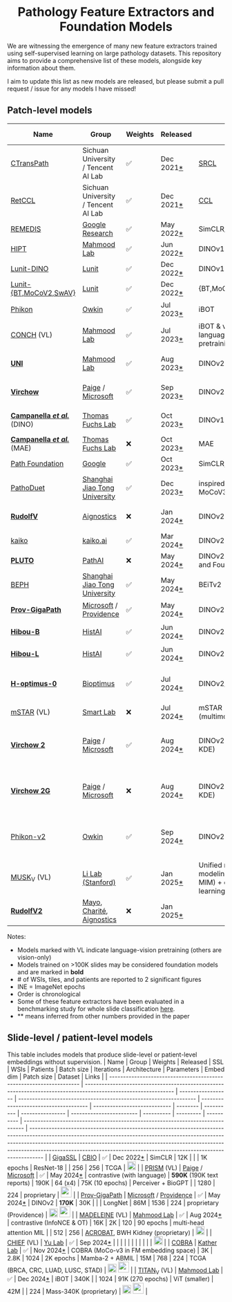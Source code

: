 <div align="center">
<h1>Pathology Feature Extractors and Foundation Models</h1>
</div>

We are witnessing the emergence of many new feature extractors trained using self-supervised learning on large pathology datasets.
This repository aims to provide a comprehensive list of these models, alongside key information about them.

I aim to update this list as new models are released, but please submit a pull request / issue for any models I have missed!

## Patch-level models

| Name                                                                                                                                              | Group                                                                                                           | Weights            | Released                                                                                              | SSL                                                                             | WSIs                            | Tiles    | Patients   | Batch size | Iterations | Architecture           | Parameters | Embed dim | Input size | Dataset                                          | Links                                                                                                                                                                                                                                                                                                                         |
| ------------------------------------------------------------------------------------------------------------------------------------------------- | --------------------------------------------------------------------------------------------------------------- | ------------------ | ----------------------------------------------------------------------------------------------------- | ------------------------------------------------------------------------------- | ------------------------------- | -------- | ---------- | ---------- | ---------- | ---------------------- | ---------- | --------- | ---------- | ------------------------------------------------ | ----------------------------------------------------------------------------------------------------------------------------------------------------------------------------------------------------------------------------------------------------------------------------------------------------------------------------- |
| [CTransPath](https://www.sciencedirect.com/science/article/abs/pii/S1361841522002043)                                                             | Sichuan University / Tencent AI Lab                                                                             | :white_check_mark: | Dec 2021[\*](https://github.com/Xiyue-Wang/TransPath/commit/4b1c67655dd38cb192567b0981b6c1e9ade59ecf) | [SRCL](https://www.sciencedirect.com/science/article/abs/pii/S1361841522002043) | 32K                             | 16M      |            |            |            | Swin-Transformer       |            | 768       | 224        | TCGA, PAIP                                       | [<img src="https://raw.githubusercontent.com/FortAwesome/Font-Awesome/6.x/svgs/brands/github.svg" width="20">](https://github.com/Xiyue-Wang/TransPath)                                                                                                                                                                       |
| [RetCCL](https://www.sciencedirect.com/science/article/abs/pii/S1361841522002043)                                                                 | Sichuan University / Tencent AI Lab                                                                             | :white_check_mark: | Dec 2021[\*](https://github.com/Xiyue-Wang/RetCCL/commit/e6faf0bd85c8e7e617882dd5d74e644d28eac771)    | [CCL](https://www.sciencedirect.com/science/article/abs/pii/S1361841522002043)  | 32K                             | 16M      |            |            |            | ResNet-50              |            | 2048      | 224        | TCGA, PAIP                                       | [<img src="https://raw.githubusercontent.com/FortAwesome/Font-Awesome/6.x/svgs/brands/github.svg" width="20">](https://github.com/Xiyue-Wang/RetCCL)                                                                                                                                                                          |
| [REMEDIS](https://www.nature.com/articles/s41551-023-01049-7)                                                                                     | [Google Research](https://research.google)                                                                      | :white_check_mark: | May 2022[\*](https://arxiv.org/abs/2205.09723v1)                                                      | SimCLR/BiT                                                                      | 29K                             | 50M      | 11K cases  | 4096       | 1.2M       | ResNet-50              |            | 2048      | 224        | TCGA                                             | [<img src="https://raw.githubusercontent.com/FortAwesome/Font-Awesome/6.x/svgs/brands/github.svg" width="20">](https://github.com/google-research/medical-ai-research-foundations)                                                                                                                                            |
| [HIPT](https://ieeexplore.ieee.org/document/9880275)                                                                                              | [Mahmood Lab](https://faisal.ai)                                                                                | :white_check_mark: | Jun 2022[\*](https://arxiv.org/abs/2206.02647v1)                                                      | DINOv1                                                                          | 11K                             | 100M     |            | 256        | 400K       | ViT-S                  |            | 384       | 256        | TCGA                                             | [<img src="https://raw.githubusercontent.com/FortAwesome/Font-Awesome/6.x/svgs/brands/github.svg" width="20">](https://github.com/mahmoodlab/HIPT)                                                                                                                                                                            |
| [Lunit-DINO](https://arxiv.org/abs/2212.04690)                                                                                                    | [Lunit](https://www.lunit.io)                                                                                   | :white_check_mark: | Dec 2022[\*](https://arxiv.org/abs/2212.04690v1)                                                      | DINOv1                                                                          | 21K                             |          |            |            |            | ViT-S                  |            | 384       | 224        | TCGA                                             | [<img src="https://raw.githubusercontent.com/FortAwesome/Font-Awesome/6.x/svgs/brands/github.svg" width="20">](https://github.com/lunit-io/benchmark-ssl-pathology)                                                                                                                                                           |
| [Lunit-{BT,MoCoV2,SwAV}](https://arxiv.org/abs/2212.04690)                                                                                        | [Lunit](https://www.lunit.io)                                                                                   | :white_check_mark: | Dec 2022[\*](https://arxiv.org/abs/2212.04690v1)                                                      | {BT,MoCoV2,SwAV}                                                                | 21K                             |          |            |            |            | ResNet-50              |            | 2048      | 224        | TCGA                                             | [<img src="https://raw.githubusercontent.com/FortAwesome/Font-Awesome/6.x/svgs/brands/github.svg" width="20">](https://github.com/lunit-io/benchmark-ssl-pathology)                                                                                                                                                           |
| [Phikon](https://www.medrxiv.org/content/10.1101/2023.07.21.23292757v2)                                                                           | [Owkin](https://www.owkin.com)                                                                                  | :white_check_mark: | Jul 2023[\*](https://www.medrxiv.org/content/10.1101/2023.07.21.23292757v1)                           | iBOT                                                                            | 6.1K                            | 43M      | 5.6K       | 1440       | 155K       | ViT-B                  | 86M        | 768       | 224        | TCGA                                             | [<img src="https://raw.githubusercontent.com/FortAwesome/Font-Awesome/6.x/svgs/brands/github.svg" width="20">](https://github.com/owkin/HistoSSLscaling) [<img src="https://huggingface.co/datasets/huggingface/brand-assets/resolve/main/hf-logo.svg" width="25">](https://huggingface.co/owkin/phikon)                      |
| [CONCH](https://www.nature.com/articles/s41591-024-02856-4) (VL)                                                                                  | [Mahmood Lab](https://faisal.ai)                                                                                | :white_check_mark: | Jul 2023[\*](https://arxiv.org/abs/2307.12914v1)                                                      | iBOT & vision-language pretraining                                              | 21K                             | 16M      |            | 1024       | 80 epochs  | ViT-B                  | 86M        | 768       | 224        | proprietary                                      | [<img src="https://raw.githubusercontent.com/FortAwesome/Font-Awesome/6.x/svgs/brands/github.svg" width="20">](https://github.com/mahmoodlab/CONCH) [<img src="https://huggingface.co/datasets/huggingface/brand-assets/resolve/main/hf-logo.svg" width="25">](https://huggingface.co/MahmoodLab/CONCH)                       |
| **[UNI](https://www.nature.com/articles/s41591-024-02857-3)**                                                                                     | [Mahmood Lab](https://faisal.ai)                                                                                | :white_check_mark: | Aug 2023[\*](https://arxiv.org/abs/2308.15474v1)                                                      | DINOv2                                                                          | **100K**                        | 100M     |            |            |            | ViT-L                  |            | 1024      | 224        | proprietary (Mass-100K)                          | [<img src="https://raw.githubusercontent.com/FortAwesome/Font-Awesome/6.x/svgs/brands/github.svg" width="20">](https://github.com/mahmoodlab/UNI) [<img src="https://huggingface.co/datasets/huggingface/brand-assets/resolve/main/hf-logo.svg" width="25">](https://huggingface.co/MahmoodLab/UNI)                           |
| **[Virchow](https://www.nature.com/articles/s41591-024-03141-0)**                                                                                 | [Paige](https://paige.ai) / [Microsoft](https://www.microsoft.com/en-us/research/lab/microsoft-health-futures)  | :white_check_mark: | Sep 2023[\*](https://arxiv.org/abs/2309.07778v1)                                                      | DINOv2                                                                          | **1.5M**                        |          | 120K       |            |            | ViT-H                  | 632M       | 2560      | 224        | proprietary (from MSKCC)                         | [<img src="https://huggingface.co/datasets/huggingface/brand-assets/resolve/main/hf-logo.svg" width="25">](https://huggingface.co/paige-ai/Virchow)                                                                                                                                                                           |
| **[Campanella _et al._](https://arxiv.org/abs/2310.07033)** (DINO)                                                                                | [Thomas Fuchs Lab](https://www.hpims.org/labs/thomas-fuchs-lab/)                                                | :white_check_mark: | Oct 2023[\*](https://arxiv.org/abs/2310.07033v1)                                                      | DINOv1                                                                          | **420K**                        | 3.3B     | 77K        | 1080       | 1.3K INE   | ViT-S                  | 22M        | 384       | 224        | proprietary (MSHS)                               | [<img src="https://huggingface.co/datasets/huggingface/brand-assets/resolve/main/hf-logo.svg" width="25">](https://huggingface.co/MountSinaiCompPath/SP22M) ([<img src="https://huggingface.co/datasets/huggingface/brand-assets/resolve/main/hf-logo.svg" width="25">](https://huggingface.co/MountSinaiCompPath/SP85M))     |
| **[Campanella _et al._](https://arxiv.org/abs/2310.07033)** (MAE)                                                                                 | [Thomas Fuchs Lab](https://www.hpims.org/labs/thomas-fuchs-lab/)                                                | :x:                | Oct 2023[\*](https://arxiv.org/abs/2310.07033v1)                                                      | MAE                                                                             | **420K**                        | 3.3B     | 77K        | 1440       | 2.5K INE   | ViT-L                  | 303M       | 1024      | 224        | proprietary (MSHS)                               |
| [Path Foundation](https://arxiv.org/abs/2310.13259)                                                                                               | [Google](https://research.google)                                                                               | :white_check_mark: | Oct 2023[\*](https://arxiv.org/abs/2310.13259v1)                                                      | SimCLR, MSN                                                                     | 6K                              | 60M      |            | 1024       |            | ViT-S                  |            | 384       | 224        | TCGA                                             | [<img src="https://raw.githubusercontent.com/FortAwesome/Font-Awesome/6.x/svgs/brands/github.svg" width="20">](https://github.com/Google-Health/imaging-research/tree/master/path-foundation)                                                                                                                                 |
| [PathoDuet](https://arxiv.org/abs/2312.09894)                                                                                                     | [Shanghai Jiao Tong University](https://life.sjtu.edu.cn/)                                                      | :white_check_mark: | Dec 2023[\*](https://arxiv.org/abs/2312.09894v1)                                                      | inspired by MoCoV3                                                              | 11K                             | 13M      |            | 2048       | 100 epochs | ViT-B                  |            | 4096      | 224        | TCGA                                             | [<img src="https://raw.githubusercontent.com/FortAwesome/Font-Awesome/6.x/svgs/brands/github.svg" width="20">](https://github.com/openmedlab/PathoDuet)                                                                                                                                                                       |
| **[RudolfV](https://arxiv.org/abs/2401.04079)**                                                                                                   | [Aignostics](https://www.aignostics.com)                                                                        | :x:                | Jan 2024[\*](https://arxiv.org/abs/2401.04079v1)                                                      | DINOv2                                                                          | **130K**                        | 750M     | 36K        |            |            | ViT-L                  | 300M       |           | 224        | proprietary (from EU & US), TCGA                 |
| [kaiko](https://arxiv.org/abs/2404.15217)                                                                                                         | [kaiko.ai](https://www.kaiko.ai)                                                                                | :white_check_mark: | Mar 2024[\*](https://arxiv.org/abs/2404.15217v1)                                                      | DINOv2                                                                          | 29K                             | 260M\*\* |            | 512        | 200 INE    | ViT-L                  |            | 1024      | 224        | TCGA                                             | [<img src="https://raw.githubusercontent.com/FortAwesome/Font-Awesome/6.x/svgs/brands/github.svg" width="20">](https://github.com/kaiko-ai/towards_large_pathology_fms)                                                                                                                                                       |
| **[PLUTO](https://arxiv.org/abs/2405.07905)**                                                                                                     | [PathAI](https://www.pathai.com)                                                                                | :x:                | May 2024[\*](https://arxiv.org/abs/2405.07905v1)                                                      | DINOv2 (+ MAE and Fourier loss)                                                 | **160K**                        | 200M     |            |            |            | FlexiViT-S             | 22M        |           | 224        | proprietary (PathAI)                             |                                                                                                                                                                                                                                                                                                                               |
| [BEPH](https://www.biorxiv.org/content/10.1101/2024.05.16.594499)                                                                                 | [Shanghai Jiao Tong University](https://life.sjtu.edu.cn/)                                                      | :white_check_mark: | May 2024[\*](https://www.biorxiv.org/content/10.1101/2024.05.16.594499v1)                             | BEiTv2                                                                          | 12K                             | 12M      |            | 1024       |            | ViT-B                  | 193M       | 1024      | 224        | TCGA                                             | [<img src="https://raw.githubusercontent.com/FortAwesome/Font-Awesome/6.x/svgs/brands/github.svg" width="20">](https://github.com/Zhcyoung/BEPH)                                                                                                                                                                              |
| **[Prov-GigaPath](https://www.nature.com/articles/s41586-024-07441-w)**                                                                           | [Microsoft](https://www.microsoft.com/en-us/research/) / [Providence](https://www.providence.org)               | :white_check_mark: | May 2024[\*](https://www.nature.com/articles/s41586-024-07441-w)                                      | DINOv2                                                                          | **170K**                        | 1.4B     | 30K        | 384        |            | ViT                    |            | 1536      | 224        | proprietary (Providence)                         | [<img src="https://raw.githubusercontent.com/FortAwesome/Font-Awesome/6.x/svgs/brands/github.svg" width="20">](https://github.com/prov-gigapath/prov-gigapath) [<img src="https://huggingface.co/datasets/huggingface/brand-assets/resolve/main/hf-logo.svg" width="25">](https://huggingface.co/prov-gigapath/prov-gigapath) |
| **[Hibou-B](https://arxiv.org/abs/2406.05074)**                                                                                                   | [HistAI](https://www.hist.ai)                                                                                   | :white_check_mark: | Jun 2024[\*](https://arxiv.org/abs/2406.05074v1)                                                      | DINOv2                                                                          | **1.1M**                        | 510M     | 310K cases | 1024       | 500K       | ViT-B                  | 86M        | 768       | 224        | proprietary                                      | [<img src="https://raw.githubusercontent.com/FortAwesome/Font-Awesome/6.x/svgs/brands/github.svg" width="20">](https://github.com/HistAI/hibou) [<img src="https://huggingface.co/datasets/huggingface/brand-assets/resolve/main/hf-logo.svg" width="25">](https://huggingface.co/histai/hibou-b)                             |
| **[Hibou-L](https://arxiv.org/abs/2406.05074)**                                                                                                   | [HistAI](https://www.hist.ai)                                                                                   | :white_check_mark: | Jun 2024[\*](https://arxiv.org/abs/2406.05074v1)                                                      | DINOv2                                                                          | **1.1M**                        | 1.2B     | 310K cases | 1024       | 1.2M       | ViT-L                  | 304M       | 1024      | 224        | proprietary                                      | [<img src="https://raw.githubusercontent.com/FortAwesome/Font-Awesome/6.x/svgs/brands/github.svg" width="20">](https://github.com/HistAI/hibou) [<img src="https://huggingface.co/datasets/huggingface/brand-assets/resolve/main/hf-logo.svg" width="25">](https://huggingface.co/histai/hibou-L)                             |
| **[H-optimus-0](https://www.bioptimus.com/news/bioptimus-launches-h-optimus-0-the-worlds-largest-open-source-ai-foundation-model-for-pathology)** | [Bioptimus](https://www.bioptimus.com)                                                                          | :white_check_mark: | Jul 2024[\*](https://github.com/bioptimus/releases/commit/f967dd8d6de387fc0926cbe29b35b3cc5abc5500)   | DINOv2/iBOT                                                                     | **500K** (across 4,000 clinics) | >100M    | 200K       |            |            | ViT-G with 4 registers | 1.1B       | 1536      | 224        | proprietary                                      | [<img src="https://raw.githubusercontent.com/FortAwesome/Font-Awesome/6.x/svgs/brands/github.svg" width="20">](https://github.com/bioptimus/releases/tree/main/models/h-optimus/v0)                                                                                                                                           |
| [mSTAR](https://arxiv.org/abs/2407.15362) (VL)                                                                                                    | [Smart Lab](https://hkustsmartlab.github.io)                                                                    | :x:                | Jul 2024[\*](https://arxiv.org/abs/2407.15362v1)                                                      | mSTAR (multimodal)                                                              | 10K                             |          | 10K        |            |            | ViT-L                  |            |           | 224        | TCGA                                             |                                                                                                                                                                                                                                                                                                                               |
| **[Virchow 2](https://arxiv.org/abs/2408.00738)**                                                                                                 | [Paige](https://paige.ai) / [Microsoft](https://www.microsoft.com/en-us/research/lab/microsoft-health-futures)  | :white_check_mark: | Aug 2024[\*](https://arxiv.org/abs/2408.00738v1)                                                      | DINOv2 (+ ECT and KDE)                                                          | **3.1M**                        | 2B       | 230K       | 4096       |            | ViT-H with 4 registers | 632M       | 3584      | 224        | proprietary (from MSKCC and international sites) | [<img src="https://huggingface.co/datasets/huggingface/brand-assets/resolve/main/hf-logo.svg" width="25">](https://huggingface.co/paige-ai/Virchow2)                                                                                                                                                                          |
| **[Virchow 2G](https://arxiv.org/abs/2408.00738)**                                                                                                | [Paige](https://paige.ai) / [Microsoft](https://www.microsoft.com/en-us/research/lab/microsoft-health-futures)  | :x:                | Aug 2024[\*](https://arxiv.org/abs/2408.00738v1)                                                      | DINOv2 (+ ECT and KDE)                                                          | **3.1M**                        | 2B       | 230K       | 3072       |            | ViT-G with 8 registers | 1.9B       | 3584      | 224        | proprietary (from MSKCC and international sites) |                                                                                                                                                                                                                                                                                                                               |
| [Phikon-v2](https://arxiv.org/abs/2409.09173)                                                                                                     | [Owkin](https://www.owkin.com)                                                                                  | :white_check_mark: | Sep 2024[\*](https://arxiv.org/abs/2409.09173v1)                                                      | DINOv2                                                                          | 58.4K                           | 456M     |            | 4096       | 250K       | ViT-L                  | 307M       | 1024      | 224        | PANCAN-XL (TCGA, CPTAC, GTEx, proprietary)       | [<img src="https://huggingface.co/datasets/huggingface/brand-assets/resolve/main/hf-logo.svg" width="25">](https://huggingface.co/owkin/phikon-v2)                                                                                                                                                                            |
| [MUSK](https://www.nature.com/articles/s41586-024-08378-w)<sub>V</sub> (VL)                                                                       | [Li Lab (Stanford)](https://med.stanford.edu/lilab.html)                                                        | :white_check_mark: | Jan 2025[\*](https://www.nature.com/articles/s41586-024-08378-w)                                      | Unified masked modeling (MLM, MIM) + contrastive learning                       | 33K                             | 50M      | 12K        | 2048       | 20 epochs  | BEiT3                  |            |           | 384        | TCGA                                             | [<img src="https://raw.githubusercontent.com/FortAwesome/Font-Awesome/6.x/svgs/brands/github.svg" width="20">](https://github.com/lilab-stanford/MUSK) [<img src="https://huggingface.co/datasets/huggingface/brand-assets/resolve/main/hf-logo.svg" width="25">](https://huggingface.co/xiangjx/musk)                        |
| **[RudolfV2](https://arxiv.org/abs/2501.05409)**                                                                                                  | [Mayo](https://www.mayoclinic.org), [Charité](https://www.charite.de), [Aignostics](https://www.aignostics.com) | :x:                | Jan 2025[\*](https://arxiv.org/abs/2501.05409v1)                                                      |                                                                                 | **1.2M**                        | 3.4B     | 490K cases |            |            | ViT-H                  | 632M       |           |            |                                                  |                                                                                                                                                                                                                                                                                                                               |


Notes:

- Models marked with VL indicate language-vision pretraining (others are vision-only)
- Models trained on >100K slides may be considered foundation models and are marked in **bold**
- \# of WSIs, tiles, and patients are reported to 2 significant figures
- INE = ImageNet epochs
- Order is chronological
- Some of these feature extractors have been evaluated in a benchmarking study for whole slide classification [here](https://arxiv.org/abs/2311.11772).
- \*\* means inferred from other numbers provided in the paper

## Slide-level / patient-level models
This table includes models that produce slide-level or patient-level embeddings without supervision.
| Name                                                                | Group                                                                                                          | Weights            | Released                                                         | SSL                                   | WSIs                         | Patients | Batch size | Iterations       | Architecture             | Parameters | Embed dim | Patch size | Dataset                                                                        | Links                                                                                                                                                                                                                                                                                                                         |
| ------------------------------------------------------------------- | -------------------------------------------------------------------------------------------------------------- | ------------------ | ---------------------------------------------------------------- | ------------------------------------- | ---------------------------- | -------- | ---------- | ---------------- | ------------------------ | ---------- | --------- | ---------- | ------------------------------------------------------------------------------ | ----------------------------------------------------------------------------------------------------------------------------------------------------------------------------------------------------------------------------------------------------------------------------------------------------------------------------- |
| [GigaSSL](https://arxiv.org/abs/2212.03273)                         | [CBIO](https://cbio.mines-paristech.fr)                                                                        | :white_check_mark: | Dec 2022[\*](https://arxiv.org/abs/2212.03273v1)                 | SimCLR                                | 12K                          |          |            | 1K epochs        | ResNet-18                |            | 256       | 256        | TCGA                                                                           | [<img src="https://raw.githubusercontent.com/FortAwesome/Font-Awesome/6.x/svgs/brands/github.svg" width="20">](https://github.com/trislaz/gigassl)                                                                                                                                                                            |
| [PRISM](https://arxiv.org/abs/2405.10254) (VL)                      | [Paige](https://paige.ai) / [Microsoft](https://www.microsoft.com/en-us/research/lab/microsoft-health-futures) | :white_check_mark: | May 2024[\*](https://arxiv.org/abs/2405.10254v1)                 | contrastive (with language)           | **590K** (190K text reports) | 190K     | 64 (x4)    | 75K (10 epochs)  | Perceiver + BioGPT       |            | 1280      | 224        | proprietary                                                                    | [<img src="https://huggingface.co/datasets/huggingface/brand-assets/resolve/main/hf-logo.svg" width="25">](https://huggingface.co/paige-ai/Prism)                                                                                                                                                                             |
| [Prov-GigaPath](https://www.nature.com/articles/s41586-024-07441-w) | [Microsoft](https://www.microsoft.com/en-us/research/) / [Providence](https://www.providence.org)              | :white_check_mark: | May 2024[\*](https://www.nature.com/articles/s41586-024-07441-w) | DINOv2                                | **170K**                     | 30K      |            |                  | LongNet                  | 86M        | 1536      | 224        | proprietary (Providence)                                                       | [<img src="https://raw.githubusercontent.com/FortAwesome/Font-Awesome/6.x/svgs/brands/github.svg" width="20">](https://github.com/prov-gigapath/prov-gigapath) [<img src="https://huggingface.co/datasets/huggingface/brand-assets/resolve/main/hf-logo.svg" width="25">](https://huggingface.co/prov-gigapath/prov-gigapath) |
| [MADELEINE](https://arxiv.org/abs/2408.02859) (VL)                  | [Mahmood Lab](https://faisal.ai)                                                                               | :white_check_mark: | Aug 2024[\*](https://arxiv.org/abs/2408.02859v1)                 | contrastive (InfoNCE & OT)            | 16K                          | 2K       | 120        | 90 epochs        | multi-head attention MIL |            | 512       | 256        | [ACROBAT](https://acrobat.grand-challenge.org/data/), BWH Kidney (proprietary) | [<img src="https://raw.githubusercontent.com/FortAwesome/Font-Awesome/6.x/svgs/brands/github.svg" width="20">](https://github.com/mahmoodlab/MADELEINE)                                                                                                                                                                       |
| [CHIEF](https://www.nature.com/articles/s41586-024-07894-z) (VL)    | [Yu Lab](https://yulab.hms.harvard.edu)                                                                        | :white_check_mark: | Sep 2024[\*](https://www.nature.com/articles/s41586-024-07894-z) |                                       |                              |          |            |                  |                          |            |           |            |                                                                                | [<img src="https://raw.githubusercontent.com/FortAwesome/Font-Awesome/6.x/svgs/brands/github.svg" width="20">](https://github.com/hms-dbmi/CHIEF)                                                                                                                                                                             |
| [COBRA](https://arxiv.org/abs/2411.13623)                           | [Kather Lab](https://jnkather.github.io)                                                                       | :white_check_mark: | Nov 2024[\*](https://arxiv.org/abs/2411.13623v1)                 | COBRA (MoCo-v3 in FM embedding space) | 3K                           | 2.8K     | 1024       | 2K epochs        | Mamba-2 + ABMIL          | 15M        | 768       | 224        | TCGA (BRCA, CRC, LUAD, LUSC, STAD)                                             | [<img src="https://raw.githubusercontent.com/FortAwesome/Font-Awesome/6.x/svgs/brands/github.svg" width="20">](https://github.com/KatherLab/COBRA) [<img src="https://huggingface.co/datasets/huggingface/brand-assets/resolve/main/hf-logo.svg" width="25">](https://huggingface.co/KatherLab/COBRA)                         |
| [TITAN](https://arxiv.org/abs/2411.19666)<sub>V</sub> (VL)          | [Mahmood Lab](https://faisal.ai)                                                                               | :white_check_mark: | Dec 2024[\*](https://arxiv.org/abs/2411.19666v1)                 | iBOT                                  | 340K                         |          | 1024       | 91K (270 epochs) | ViT (smaller)            | 42M        |           | 224        | Mass-340K (proprietary)                                                        | [<img src="https://raw.githubusercontent.com/FortAwesome/Font-Awesome/6.x/svgs/brands/github.svg" width="20">](https://github.com/mahmoodlab/TITAN) [<img src="https://huggingface.co/datasets/huggingface/brand-assets/resolve/main/hf-logo.svg" width="25">](https://huggingface.co/MahmoodLab/TITAN)                       |

